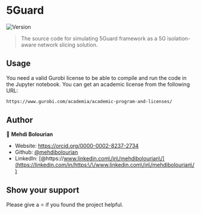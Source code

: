 <h1>5Guard</h1>
<p>
  <img alt="Version" src="https://img.shields.io/badge/version-1.0.0-blue.svg?cacheSeconds=2592000" />
<!--   <a href="https://github.com/mehdibolourian/5Guard" target="_blank">
    <img alt="Documentation" src="https://img.shields.io/badge/documentation-yes-brightgreen.svg" />
  </a> -->
</p>

> The source code for simulating 5Guard framework as a 5G isolation-aware network slicing solution.

## Usage
You need a valid Gurobi license to be able to compile and run the code in the Jupyter notebook.
You can get an academic license from the following URL:
```sh
https://www.gurobi.com/academia/academic-program-and-licenses/
```

## Author
👤 **Mehdi Bolourian**

* Website: https://orcid.org/0000-0002-8237-2734
* Github: [@mehdibolourian](https://github.com/mehdibolourian)
* LinkedIn: [@https:\/\/www.linkedin.com\/in\/mehdibolourian\/](https://linkedin.com/in/https:\/\/www.linkedin.com\/in\/mehdibolourian\/)

## Show your support
Please give a ⭐️ if you found the project helpful.
